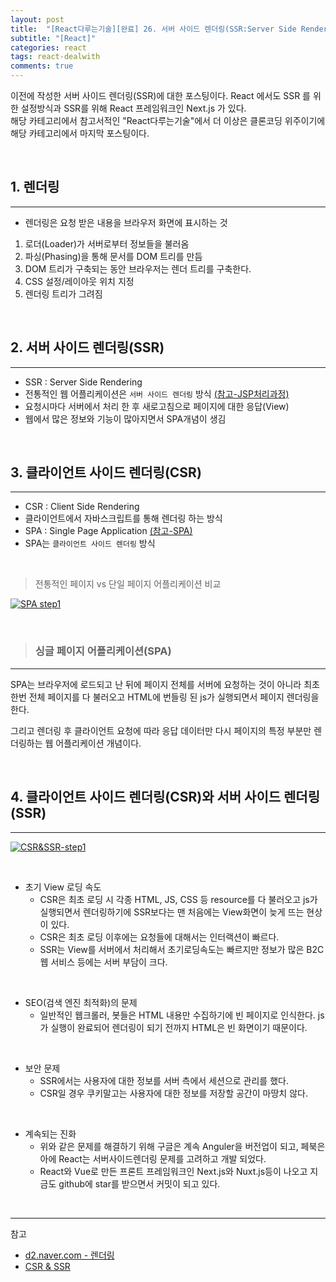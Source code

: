 ```yaml
---
layout: post
title:  "[React다루는기술][완료] 26. 서버 사이드 렌더링(SSR:Server Side Rendering)"
subtitle: "[React]"
categories: react
tags: react-dealwith
comments: true
---
```


이전에 작성한 서버 사이드 렌더링(SSR)에 대한 포스팅이다. React 에서도 SSR 를 위한 설정방식과 SSR를 위해 React 프레임워크인 Next.js 가 있다.  
해당 카테고리에서 참고서적인 "React다루는기술"에서 더 이상은 클론코딩 위주이기에 해당 카테고리에서 마지막 포스팅이다.

<br>


## 1. 렌더링
---

- 렌더링은 요청 받은 내용을 브라우저 화면에 표시하는 것
1. 로더(Loader)가 서버로부터 정보들을 불러옴
2. 파싱(Phasing)을 통해 문서를 DOM 트리를 만듬
3. DOM 트리가 구축되는 동안 브라우저는 렌더 트리를 구축한다.
4. CSS 설정/레이아웃 위치 지정
5. 렌더링 트리가 그려짐

<br>


## 2. 서버 사이드 렌더링(SSR)
---

- SSR : Server Side Rendering
- 전통적인 웹 어플리케이션은 `서버 사이드 렌더링` 방식 [(참고-JSP처리과정)](https://linked2ev.github.io/devlog/2018/11/11/JSP-5.-JSP-Compile/)
- 요청시마다 서버에서 처리 한 후 새로고침으로 페이지에 대한 응답(View)
- 웹에서 많은 정보와 기능이 많아지면서 SPA개념이 생김

<br>


## 3. 클라이언트 사이드 렌더링(CSR)
---

- CSR : Client Side Rendering
- 클라이언트에서 자바스크립트를 통해 렌더링 하는 방식
- SPA : Single Page Application [(참고-SPA)](https://linked2ev.github.io/devlog/2018/08/01/WEB-1.-What-is-SPA/)
- SPA는 `클라이언트 사이드 렌더링` 방식

<br>

> 전통적인 페이지 vs 단일 페이지 어플리케이션 비교

[![SPA step1](/assets/img/devlog/201808/2018-08-01-SPA-step1.png)]() 

<br>

> ### 싱글 페이지 어플리케이션(SPA)
---

SPA는 브라우저에 로드되고 난 뒤에 페이지 전체를 서버에 요청하는 것이 아니라 
최초 한번 전체 페이지를 다 불러오고 HTML에 번들링 된 js가 실행되면서 페이지 렌더링을 한다.

그리고 렌더링 후 클라이언트 요청에 따라 응답 데이터만 다시 페이지의 특정 부분만 렌더링하는 웹 어플리케이션 개념이다.

<br>


## 4. 클라이언트 사이드 렌더링(CSR)와 서버 사이드 렌더링(SSR)
---

[![CSR&SSR-step1](/assets/img/devlog/201811/2018-11-15-CSR&SSR-step1.png)]() 

<br>


- 초기 View 로딩 속도
    - CSR은 최초 로딩 시 각종 HTML, JS, CSS 등 resource를 다 불러오고 js가 실행되면서 렌더링하기에 SSR보다는 맨 처음에는 View화면이 늦게 뜨는 현상이 있다.
    - CSR은 최초 로딩 이후에는 요청들에 대해서는 인터랙션이 빠르다.
    - SSR는 View를 서버에서 처리해서 초기로딩속도는 빠르지만 정보가 많은 B2C 웹 서비스 등에는 서버 부담이 크다.

<br>

- SEO(검색 엔진 최적화)의 문제
    - 일반적인 웹크롤러, 봇들은 HTML 내용만 수집하기에 빈 페이지로 인식한다. js가 실행이 완료되어 렌더링이 되기 전까지 HTML은 빈 화면이기 때문이다.

<br>

- 보안 문제
    - SSR에서는 사용자에 대한 정보를 서버 측에서 세션으로 관리를 했다.
    - CSR일 경우 쿠키말고는 사용자에 대한 정보를 저장할 공간이 마땅치 않다.

<br>

- 계속되는 진화
    - 위와 같은 문제를 해결하기 위해 구글은 계속  Anguler을 버전업이 되고, 페북은 아에 React는 서버사이드렌더링 문제를 고려하고 개발 되었다.   
    - React와 Vue로 만든 프론트 프레임워크인 Next.js와 Nuxt.js등이 나오고 지금도 github에 star를 받으면서 커밋이 되고 있다.

<br>


---
참고  
+ [d2.naver.com - 렌더링](https://d2.naver.com/helloworld/59361)
+ [CSR & SSR](http://asfirstalways.tistory.com/244)
